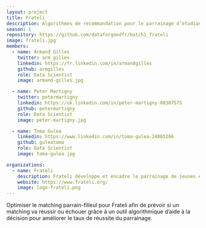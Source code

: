 ```yaml
---
layout: project
title: Frateli
description: Algorithmes de recommandation pour le parrainage d’étudiants.
season: 1
repository: https://github.com/dataforgoodfr/batch1_frateli
image: frateli.jpg
members:
  - name: Armand Gilles
    twitter: arm_gilles
    linkedin: https://fr.linkedin.com/in/armandgilles
    github: armgilles
    role: Data Scientist
    image: armand-gilles.jpg

  - name: Peter Martigny
    twitter: petermartigny
    linkedin: https://uk.linkedin.com/in/peter-martigny-08307575
    github: petermartigny
    role: Data Scientist
    image: peter-martigny.jpg

  - name: Toma Gulea
    linkedin: https://www.linkedin.com/in/toma-gulea-24865266
    github: guleatoma
    role: Data Scientist
    image: toma-gulea.jpg

organizations:
  - name: Frateli
    description: Frateli développe et encadre le parrainage de jeunes étudiants boursiers à haut potentiel par des professionnels.
    website: https://www.frateli.org/
    image: logo-frateli.png
---
```


Optimiser le matching parrain-filleul pour Frateli afin de prévoir si un matching va réussir ou échouer grâce à un outil algorithmique d’aide à la décision pour améliorer le taux de réussite du parrainage.
